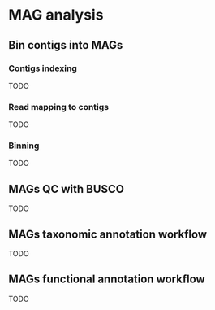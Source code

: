 # MAG analysis

## Bin contigs into MAGs

### Contigs indexing
TODO
### Read mapping to contigs
TODO
### Binning
TODO

## MAGs QC with BUSCO
TODO

## MAGs taxonomic annotation workflow
TODO

## MAGs functional annotation workflow
TODO
